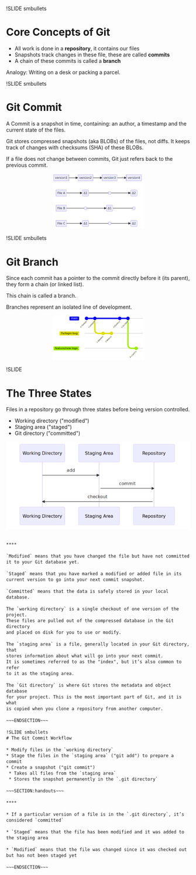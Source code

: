 !SLIDE smbullets
# Core Concepts of Git

* All work is done in a **repository**, it contains our files
* Snapshots track changes in these file, these are called **commits**
* A chain of these commits is called a **branch**

Analogy: Writing on a desk or packing a parcel.

!SLIDE smbullets
# Git Commit

A Commit is a snapshot in time, containing: an author, a timestamp and the current state of the files.

Git stores compressed snapshots (aka BLOBs) of the files, not diffs. It keeps track of changes with checksums (SHA) of these BLOBs.

If a file does not change between commits, Git just refers back to the previous commit.

<center><img src="../../_images/mermaid/deltas.mmd.png" alt="Git Snapshots" width="50%"/></center>

!SLIDE smbullets
# Git Branch

Since each commit has a pointer to the commit directly before it (its parent), they form a chain (or linked list).

This chain is called a branch.

Branches represent an isolated line of development.

<center><img src="../../_images/mermaid/workflow-branches.mmd.png" alt="Feature Branch Workflow" width="50%" /></center>

!SLIDE
# The Three States

Files in a repository go through three states before being version controlled.

* Working directory ("modified")
* Staging area ("staged")
* Git directory ("committed")

<center><img src="../../_images/mermaid/git-stages.mmd.png" alt="Git Stages"/></center>

~~~SECTION:handouts~~~

****

`Modified` means that you have changed the file but have not committed
it to your Git database yet.

`Staged` means that you have marked a modified or added file in its
current version to go into your next commit snapshot.

`Committed` means that the data is safely stored in your local database.

The `working directory` is a single checkout of one version of the project.
These files are pulled out of the compressed database in the Git directory
and placed on disk for you to use or modify.

The `staging area` is a file, generally located in your Git directory, that
stores information about what will go into your next commit.
It is sometimes referred to as the "index", but it’s also common to refer
to it as the staging area.

The `Git directory` is where Git stores the metadata and object database
for your project. This is the most important part of Git, and it is what
is copied when you clone a repository from another computer.

~~~ENDSECTION~~~

!SLIDE smbullets
# The Git Commit Workflow

* Modify files in the `working directory`
* Stage the files in the `staging area` ("git add") to prepare a commit
* Create a snapshot ("git commit")
 * Takes all files from the `staging area`
 * Stores the snapshot permanently in the `.git directory`

~~~SECTION:handouts~~~

****

* If a particular version of a file is in the `.git directory`, it’s considered `committed`

* `Staged` means that the file has been modified and it was added to the staging area

* `Modified` means that the file was changed since it was checked out but has not been staged yet

~~~ENDSECTION~~~

